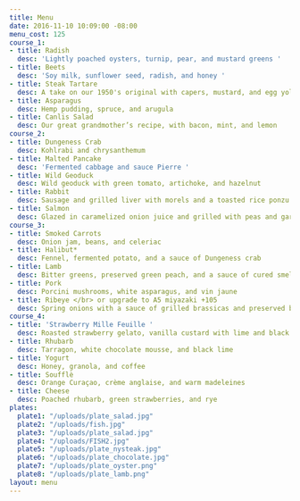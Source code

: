```yaml
---
title: Menu
date: 2016-11-10 10:09:00 -08:00
menu_cost: 125
course_1:
- title: Radish
  desc: 'Lightly poached oysters, turnip, pear, and mustard greens '
- title: Beets
  desc: 'Soy milk, sunflower seed, radish, and honey '
- title: Steak Tartare
  desc: A take on our 1950's original with capers, mustard, and egg yolk
- title: Asparagus
  desc: Hemp pudding, spruce, and arugula
- title: Canlis Salad
  desc: Our great grandmother’s recipe, with bacon, mint, and lemon
course_2:
- title: Dungeness Crab
  desc: Kohlrabi and chrysanthemum
- title: Malted Pancake
  desc: 'Fermented cabbage and sauce Pierre '
- title: Wild Geoduck
  desc: Wild geoduck with green tomato, artichoke, and hazelnut
- title: Rabbit
  desc: Sausage and grilled liver with morels and a toasted rice ponzu
- title: Salmon
  desc: Glazed in caramelized onion juice and grilled with peas and gari
course_3:
- title: Smoked Carrots
  desc: Onion jam, beans, and celeriac
- title: Halibut*
  desc: Fennel, fermented potato, and a sauce of Dungeness crab
- title: Lamb
  desc: Bitter greens, preserved green peach, and a sauce of cured smelt
- title: Pork
  desc: Porcini mushrooms, white asparagus, and vin jaune
- title: Ribeye </br> or upgrade to A5 miyazaki +105
  desc: Spring onions with a sauce of grilled brassicas and preserved berrry vinegar
course_4:
- title: 'Strawberry Mille Feuille '
  desc: Roasted strawberry gelato, vanilla custard with lime and black pepper
- title: Rhubarb
  desc: Tarragon, white chocolate mousse, and black lime
- title: Yogurt
  desc: Honey, granola, and coffee
- title: Soufflè
  desc: Orange Curaçao, crème anglaise, and warm madeleines
- title: Cheese
  desc: Poached rhubarb, green strawberries, and rye
plates:
  plate1: "/uploads/plate_salad.jpg"
  plate2: "/uploads/fish.jpg"
  plate3: "/uploads/plate_salad.jpg"
  plate4: "/uploads/FISH2.jpg"
  plate5: "/uploads/plate_nysteak.jpg"
  plate6: "/uploads/plate_chocolate.jpg"
  plate7: "/uploads/plate_oyster.png"
  plate8: "/uploads/plate_lamb.png"
layout: menu
---
```


